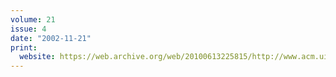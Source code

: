 ```yaml
---
volume: 21
issue: 4
date: "2002-11-21"
print:
  website: https://web.archive.org/web/20100613225815/http://www.acm.uiuc.edu/banks/21/4/
---
```

